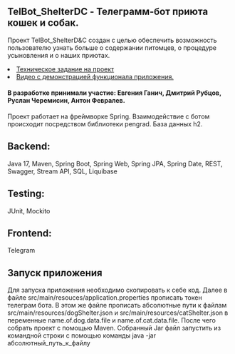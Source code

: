 <h2>TelBot_ShelterDC - Телеграмм-бот приюта кошек и собак.</h2>
  
Проект TelBot_ShelterD&amp;C создан с целью обеспечить возможность пользователю узнать больше о содержании питомцев, о процедуре усыновления и о наших приютах. 

<li><a href="https://skyengpublic.notion.site/47bcac1b049f4af6b351e2ab5d05afb4">Техническое задание на проект</a></li>
<li><a href="">Видео с демонстрацией функционала приложения.</a></li>
<h4>В разработке принимали участие: Евгения Ганич, Дмитрий Рубцов, Руслан Черемисин, Антон Февралев.</h4>

Проект работает на фреймворке Spring. Взаимодействие с ботом происходит посредством библиотеки pengrad. База данных h2.

<h2>Backend:</h2>
    Java 17, Maven, Spring Boot, Spring Web, Spring JPA, Spring Date, REST, Swagger, Stream API, SQL, Liquibase
 <h2>Testing:</h2>
    JUnit, Mockito 
<h2>Frontend:</h2>
    Telegram
 <h2>Запуск приложения</h2>
    Для запуска приложения необходимо скопировать к себе код. Далее в файле src/main/resouces/application.properties прописать токен телеграм бота. В этом же файле прописать абсолютные пути к файлам src/main/resources/dogShelter.json и src/main/resources/catShelter.json в переменные name.of.dog.data.file и name.of.cat.data.file. После чего собрать проект с помощью Maven. Собранный Jar файл запустить из командной строки с помощью команды java -jar абсолютный_путь_к_файлу
   
